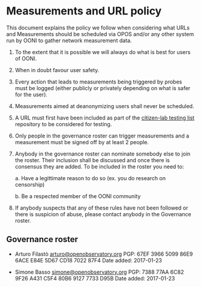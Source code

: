 # Measurements and URL policy

This document explains the policy we follow when considering what URLs and
Measurements should be scheduled via OPOS and/or any other system run by OONI
to gather network measurement data.

1. To the extent that it is possible we will always do what is best for users of OONI.

2. When in doubt favour user safety.

3. Every action that leads to measurements being triggered by probes must be
   logged (either publicly or privately depending on what is safer for the
   user).

5. Measurements aimed at deanonymizing users shall never be scheduled.

5. A URL must first have been included as part of the
   [citizen-lab testing list](https://github.com/citizenlab/test-lists) repository to be
   considered for testing.

6. Only people in the governance roster can trigger measurements and a
   measurement must be signed off by at least 2 people.

7. Anybody in the governance roster can nominate somebody else to join the
   roster. Their inclusion shall be discussed and once there is consensus they
   are added.
   To be included in the roster you need to:

   a. Have a legittimate reason to do so (ex. you do research on censorship)

   b. Be a respected member of the OONI community

8. If anybody suspects that any of these rules have not been followed or there
   is suspicion of abuse, please contact anybody in the Governance roster.

## Governance roster

* Arturo Filastò <arturo@openobservatory.org>
  PGP: 67EF 3966 5099 86E9 6ACE  E84E 5D67 CD18 7022 87F4
  Date added: 2017-01-23

* Simone Basso <simone@openobservatory.org>
  PGP: 7388 77AA 6C82 9F26 A431  C5F4 80B6 9127 7733 D95B
  Date added: 2017-01-23
